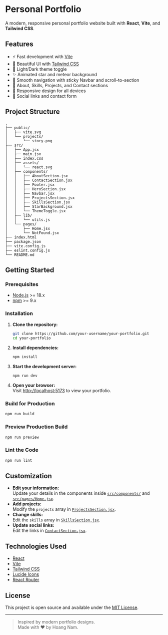 # Personal Portfolio

A modern, responsive personal portfolio website built with **React**, **Vite**, and **Tailwind CSS**.

## Features

- ⚡️ Fast development with [Vite](https://vitejs.dev/)
- 🎨 Beautiful UI with [Tailwind CSS](https://tailwindcss.com/)
- 🌙 Light/Dark theme toggle
- ✨ Animated star and meteor background
- 🧭 Smooth navigation with sticky Navbar and scroll-to-section
- 📄 About, Skills, Projects, and Contact sections
- 📱 Responsive design for all devices
- 🔗 Social links and contact form

## Project Structure

```
.
├── public/
│   ├── vite.svg
│   └── projects/
│       └── story.png
├── src/
│   ├── App.jsx
│   ├── main.jsx
│   ├── index.css
│   ├── assets/
│   │   └── react.svg
│   ├── components/
│   │   ├── AboutSection.jsx
│   │   ├── ContactSection.jsx
│   │   ├── Footer.jsx
│   │   ├── HeroSection.jsx
│   │   ├── Navbar.jsx
│   │   ├── ProjectsSection.jsx
│   │   ├── SkillsSection.jsx
│   │   ├── StarBackground.jsx
│   │   └── ThemeToggle.jsx
│   ├── lib/
│   │   └── utils.js
│   └── pages/
│       ├── Home.jsx
│       └── NotFound.jsx
├── index.html
├── package.json
├── vite.config.js
├── eslint.config.js
└── README.md
```

## Getting Started

### Prerequisites

- [Node.js](https://nodejs.org/) >= 18.x
- [npm](https://www.npmjs.com/) >= 9.x

### Installation

1. **Clone the repository:**

   ```sh
   git clone https://github.com/your-username/your-portfolio.git
   cd your-portfolio
   ```

2. **Install dependencies:**

   ```sh
   npm install
   ```

3. **Start the development server:**

   ```sh
   npm run dev
   ```

4. **Open your browser:**  
   Visit [http://localhost:5173](http://localhost:5173) to view your portfolio.

### Build for Production

```sh
npm run build
```

### Preview Production Build

```sh
npm run preview
```

### Lint the Code

```sh
npm run lint
```

## Customization

- **Edit your information:**  
  Update your details in the components inside [`src/components/`](src/components/) and [`src/pages/Home.jsx`](src/pages/Home.jsx).
- **Add projects:**  
  Modify the `projects` array in [`ProjectsSection.jsx`](src/components/ProjectsSection.jsx).
- **Change skills:**  
  Edit the `skills` array in [`SkillsSection.jsx`](src/components/SkillsSection.jsx).
- **Update social links:**  
  Edit the links in [`ContactSection.jsx`](src/components/ContactSection.jsx).

## Technologies Used

- [React](https://react.dev/)
- [Vite](https://vitejs.dev/)
- [Tailwind CSS](https://tailwindcss.com/)
- [Lucide Icons](https://lucide.dev/)
- [React Router](https://reactrouter.com/)

## License

This project is open source and available under the [MIT License](LICENSE).

---

> Inspired by modern portfolio designs.  
> Made with ❤️ by Hoang Nam.
